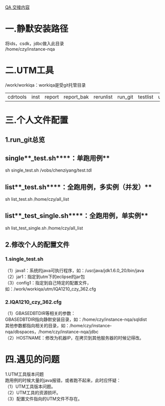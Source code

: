 [QA 交接内容](1.NQA-git%20%E7%AE%A1%E7%90%86)
 
# 一.静默安装路径

将ids，csdk，jdbc做入此目录  
/home/czy/instance-nqa
   

# 二.UTM工具

/work/workiqa：workiqa是受git托管目录

|   |   |   |   |   |   |   |   |
|---|---|---|---|---|---|---|---|
|cdrtools|inst|report|report_bak|rerunlist|run_git|testlist|utm|
   

# 三.个人文件配置

## 1.run_git总览

## **single****_test.sh****：单跑用例**

sh single_test.sh /vobs/chenziyang/test.tdl
 
## **list****_test.sh****：全跑用例，多实例（并发）**

sh list_test.sh /home/czy/all_list
 
## **list****_test_single.sh****：全跑用例，单实例**

sh list_test_single.sh /home/czy/all_list
   

## 2.修改个人的配置文件

### 1.single_test.sh

（1）java1：系统的java可执行程序，如：/usr/java/jdk1.6.0_20/bin/java  
（2）jar1：指定到utm下的eclipse的jar包  
（3）config1：指定到自己特定的配置文件，如：/work/workiqa/utm/IQA1210_czy_362.cfg
 
### 2.IQA1210_czy_362.cfg

（1）GBASEDBTDIR等相关的参数：  
GBASEDBTDIR指向静默安装目录，如：/home/czy/instance-nqa/sqldist  
其他参数都指向相关的目录，如：/home/czy/instance-nqa/dbspaces，/home/czy/instance-nqa/jdbc  
（2）HOSTNAME：修改为机器IP，在拷贝到其他服务器的时候记得改。
   

# 四.遇见的问题

1.UTM工具版本问题  
跑用例的时候大量的java报错，或者跑不起来，此时应怀疑：  
（1）UTM工具版本问题。  
（2）UTM工具的资源损坏。  
（3）配置文件指向的UTM文件不存在。